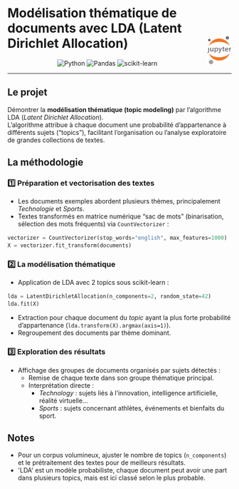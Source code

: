 # Modélisation thématique de documents avec LDA (Latent Dirichlet Allocation)<a href="../../"><img align="right" src="https://github.com/MiKL5/Python/blob/master/assets/logo/Jupyter.svg" alt="Jupyter" height="64px"></a>
<div align="center">

![Python](https://img.shields.io/badge/Python-3.13-blue?style=flat&logo=python&logoColor=FFD43B) 
![Pandas](https://img.shields.io/badge/Pandas-Data_Analysis-150458?style=flat&logo=pandas&logoColor=white) 
![scikit-learn](https://img.shields.io/badge/scikit--learn-Topic_Modeling-F7931E?style=flat&logo=scikit-learn&logoColor=white)

</div><hr>

## **Le projet**
Démontrer la **modélisation thématique (topic modeling)** par l’algorithme LDA (*Latent Dirichlet Allocation*).  
L’algorithme attribue à chaque document une probabilité d’appartenance à différents sujets (“topics”), facilitant l’organisation ou l’analyse exploratoire de grandes collections de textes.
## **La méthodologie**
### **1️⃣ Préparation et vectorisation des textes**
* Les documents exemples abordent plusieurs thèmes, principalement *Technologie* et *Sports*.
* Textes transformés en matrice numérique “sac de mots” (binarisation, sélection des mots fréquents) via `CountVectorizer` :
```py
vectorizer = CountVectorizer(stop_words="english", max_features=1000)
X = vectorizer.fit_transform(documents)
```
### **2️⃣ La modélisation thématique**
* Application de LDA avec 2 topics sous scikit-learn :
```py
lda = LatentDirichletAllocation(n_components=2, random_state=42)
lda.fit(X)
```
* Extraction pour chaque document du *topic* ayant la plus forte probabilité d’appartenance (`lda.transform(X).argmax(axis=1)`).
* Regroupement des documents par thème dominant.
### **3️⃣ Exploration des résultats**
* Affichage des groupes de documents organisés par sujets détectés :
  * Remise de chaque texte dans son groupe thématique principal.
  * Interprétation directe :
    * *Technology* : sujets liés à l’innovation, intelligence artificielle, réalité virtuelle…
    * *Sports* : sujets concernant athlètes, événements et bienfaits du sport.
## Notes
* Pour un corpus volumineux, ajuster le nombre de topics (`n_components`) et le prétraitement des textes pour de meilleurs résultats.
* 'LDA' est un modèle probabiliste, chaque document peut avoir une part dans plusieurs topics, mais est ici classé selon le plus probable.